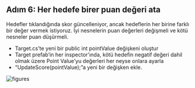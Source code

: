 ## Adım 6: Her hedefe birer puan değeri ata
Hedefler tıklandığında skor güncelleniyor, ancak hedeflerin her birine farklı bir değer vermek istiyoruz. İyi nesnelerin puan değerleri değişmeli ve kötü nesneler puan düşürmeli.

- Target.cs’te yeni bir public int pointValue değişkeni oluştur
- Target prefab’in her inspector’ında, kötü hedefin negatif değeri dahil olmak üzere Point Value’yu değerleri her neyse onlara ayarla
- “UpdateScore(pointValue);”a yeni bir değişken ekle.

![figures]()
